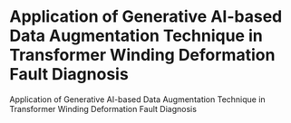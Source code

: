 # Application of Generative AI-based Data Augmentation Technique in Transformer Winding Deformation Fault Diagnosis
Application of Generative AI-based Data Augmentation Technique in Transformer Winding Deformation Fault Diagnosis
